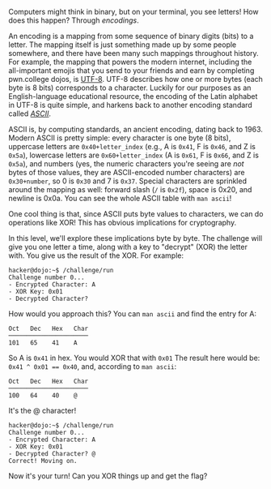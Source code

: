 Computers might think in binary, but on your terminal, you see letters!
How does this happen?
Through _encodings_.

An encoding is a mapping from some sequence of binary digits (bits) to a letter.
The mapping itself is just something made up by some people somewhere, and there have been many such mappings throughout history.
For example, the mapping that powers the modern internet, including the all-important emojis that you send to your friends and earn by completing pwn.college dojos, is [UTF-8](https://en.wikipedia.org/wiki/UTF-8).
UTF-8 describes how one or more bytes (each byte is 8 bits) corresponds to a character.
Luckily for our purposes as an English-language educational resource, the encoding of the Latin alphabet in UTF-8 is quite simple, and harkens back to another encoding standard called [_ASCII_](https://en.wikipedia.org/wiki/ASCII).

ASCII is, by computing standards, an ancient encoding, dating back to 1963.
Modern ASCII is pretty simple: every character is one byte (8 bits), uppercase letters are `0x40+letter_index` (e.g., A is `0x41`, F is `0x46`, and Z is `0x5a`), lowercase letters are `0x60+letter_index` (A is `0x61`, F is `0x66`, and Z is `0x5a`), and numbers (yes, the numeric characters you're seeing are _not_ bytes of those values, they are ASCII-encoded number characters) are `0x30+number`, so 0 is `0x30` and 7 is `0x37`.
Special characters are sprinkled around the mapping as well: forward slash (`/` is `0x2f`), space is 0x20, and newline is 0x0a.
You can see the whole ASCII table with `man ascii`!

One cool thing is that, since ASCII puts byte values to characters, we can do operations like XOR!
This has obvious implications for cryptography.

In this level, we'll explore these implications byte by byte.
The challenge will give you one letter a time, along with a key to "decrypt" (XOR) the letter with.
You give us the result of the XOR.
For example:

```console
hacker@dojo:~$ /challenge/run
Challenge number 0...
- Encrypted Character: A
- XOR Key: 0x01
- Decrypted Character?
```

How would you approach this?
You can `man ascii` and find the entry for A:

```none
Oct   Dec   Hex   Char
──────────────────────
101   65    41    A
```

So A is `0x41` in hex.
You would XOR that with `0x01`
The result here would be: `0x41 ^ 0x01 == 0x40`, and, according to `man ascii`:

```none
Oct   Dec   Hex   Char
──────────────────────
100   64    40    @
```

It's the @ character!

```console
hacker@dojo:~$ /challenge/run
Challenge number 0...
- Encrypted Character: A
- XOR Key: 0x01
- Decrypted Character? @
Correct! Moving on.
```

Now it's your turn!
Can you XOR things up and get the flag?

